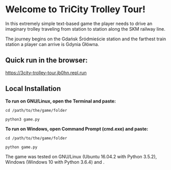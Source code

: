 # Welcome to TriCity Trolley Tour!

In this extremely simple text-based game the player needs to drive
an imaginary trolley traveling from station to station along the SKM railway
line.

The journey begins on the Gdańsk Śródmieście station and the farthest train
station a player can arrive is Gdynia Główna.

## Quick run in the browser:
https://3city-trolley-tour.jb0hn.repl.run


## Local Installation
**To run on GNU/Linux, open the Terminal and paste:**

    cd /path/to/the/game/folder

    python3 game.py


**To run on Windows, open Command Prompt (cmd.exe) and paste:**

    cd /path/to/the/game/folder

    python game.py


The game was tested on GNU/Linux (Ubuntu 16.04.2 with Python 3.5.2), Windows (Windows 10 with Python 3.6.4) and .
